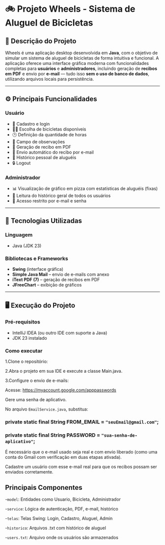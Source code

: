 # 🚲 Projeto Wheels - Sistema de Aluguel de Bicicletas


## 📌 Descrição do Projeto

Wheels é uma aplicação desktop desenvolvida em **Java**, com o objetivo de simular um sistema de aluguel de bicicletas de forma intuitiva e funcional. A aplicação oferece uma interface gráfica moderna com funcionalidades completas para **usuários** e **administradores**, incluindo geração de **recibos em PDF** e envio por **e-mail** — tudo isso **sem o uso de banco de dados**, utilizando arquivos locais para persistência.

---

## ⚙️ Principais Funcionalidades

### Usuário
- 👤 Cadastro e login
- 🚴‍♂️ Escolha de bicicletas disponíveis
- 🕒 Definição da quantidade de horas
- 📝 Campo de observações
- 📄 Geração de recibo em PDF
- 📧 Envio automático do recibo por e-mail
- 📂 Histórico pessoal de aluguéis
- 🔒 Logout

### Administrador
- 📊 Visualização de gráfico em pizza com estatísticas de aluguéis (fixas)
- 📁 Leitura do histórico geral de todos os usuários
- 🔐 Acesso restrito por e-mail e senha

---

## 🧱 Tecnologias Utilizadas

### Linguagem
- Java (JDK 23)

### Bibliotecas e Frameworks
- **Swing** (interface gráfica)
- **Simple Java Mail** – envio de e-mails com anexo
- **iText PDF (7)** – geração de recibos em PDF
- **JFreeChart** – exibição de gráficos

---

## 🖥️ Execução do Projeto

### Pré-requisitos
- IntelliJ IDEA (ou outro IDE com suporte a Java)
- JDK 23 instalado

### Como executar
1.Clone o repositório:

2.Abra o projeto em sua IDE e execute a classe Main.java.

3.Configure o envio de e-mails:

Acesse: https://myaccount.google.com/apppasswords

Gere uma senha de aplicativo.

No arquivo `EmailService.java`, substitua:

### private static final String FROM_EMAIL = `"seuEmail@gmail.com"`;

### private static final String PASSWORD = `"sua-senha-de-aplicativo"`;

É necessário que o e-mail usado seja real e com envio liberado (como uma conta do Gmail com verificação em duas etapas ativada).

Cadastre um usuário com esse e-mail real para que os recibos possam ser enviados corretamente.

## Principais Componentes

-`model`: Entidades como Usuario, Bicicleta, Administrador

-`service`: Lógica de autenticação, PDF, e-mail, histórico

-`telas`: Telas Swing: Login, Cadastro, Aluguel, Admin

-`historico`: Arquivos .txt com histórico de aluguel

-`users.txt`: Arquivo onde os usuários são armazenados

